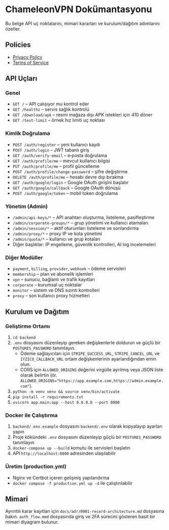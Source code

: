 # ChameleonVPN Dokümantasyonu

Bu belge API uç noktalarını, mimari kararları ve kurulum/dağıtım adımlarını özetler.
## Policies

- [Privacy Policy](privacy.md)
- [Terms of Service](terms.md)

## API Uçları

### Genel
- `GET /` – API çalışıyor mu kontrol eder
- `GET /healthz` – servis sağlık kontrolü
- `GET /download/apk` – resmi mağaza dışı APK istekleri için 410 döner
- `GET /test-limit` – örnek hız limiti uç noktası

### Kimlik Doğrulama
- `POST /auth/register` – yeni kullanıcı kaydı
- `POST /auth/login` – JWT tabanlı giriş
- `GET /auth/verify-email` – e‑posta doğrulama
- `GET /auth/profile/me` – mevcut kullanıcı bilgisi
- `PUT /auth/profile/me` – profil güncelleme
- `POST /auth/profile/change-password` – şifre değiştirme
- `DELETE /auth/profile/me` – hesabı devre dışı bırakma
- `GET /auth/google/login` – Google OAuth girişini başlatır
- `GET /auth/google/callback` – Google OAuth dönüşü
- `POST /auth/google/token` – mobil token doğrulama

### Yönetim (Admin)
- `/admin/api-keys/*` – API anahtarı oluşturma, listeleme, pasifleştirme
- `/admin/corporate-groups/*` – grup yönetimi ve kullanıcı atamaları
- `/admin/session/*` – aktif oturumları listeleme ve sonlandırma
- `/admin/proxy/*` – proxy IP ve kota yönetimi
- `/admin/quota/*` – kullanıcı ve grup kotaları
- Diğer başlıklar: IP engelleme, güvenlik kontrolleri, AI log incelemeleri

### Diğer Modüller
- `payment`, `billing`, `provider`, `webhook` – ödeme servisleri
- `membership` – plan ve abonelik işlemleri
- `vpn` – sunucu, bağlantı ve trafik kayıtları
- `corporate` – kurumsal uç noktalar
- `monitor` – sistem ve DNS sızıntı kontrolleri
- `proxy` – son kullanıcı proxy hizmetleri

## Kurulum ve Dağıtım

### Geliştirme Ortamı
1. `cd backend`
2. `.env` dosyasını düzenleyip gereken değişkenlerle doldurun ve güçlü bir `POSTGRES_PASSWORD` tanımlayın.
   - Ödeme sağlayıcıları için `STRIPE_SUCCESS_URL`, `STRIPE_CANCEL_URL` ve
     `IYZICO_CALLBACK_URL` ortam değişkenlerinin ayarlandığından emin olun.
   - CORS için `ALLOWED_ORIGINS` değerini virgülle ayrılmış veya JSON liste olarak belirtin (ör. `ALLOWED_ORIGINS="https://app.example.com,https://admin.example.com"`).
3. `python -m venv venv && source venv/bin/activate`
4. `pip install -r requirements.txt`
5. `uvicorn app.main:app --host 0.0.0.0 --port 8000`

### Docker ile Çalıştırma
1. `backend/.env.example` dosyasını `backend/.env` olarak kopyalayıp ayarları
   yapın
2. Proje kökündeki `.env` dosyasını düzenleyip güçlü bir `POSTGRES_PASSWORD` tanımlayın
3. `docker-compose up --build` komutu ile servisleri başlatın
4. API `http://localhost:8000` adresinden ulaşılabilir

### Üretim (production.yml)
- Nginx ve Certbot içeren gelişmiş yapılandırma
- `docker compose -f production.yml up -d` ile çalıştırılabilir

## Mimari
Ayrıntılı karar kayıtları için `docs/adr/0001-record-architecture.md` dosyasına bakın.
`auth_flow.mmd` dosyasında giriş ve 2FA sürecini gösteren basit bir mimari diyagram bulunur.
